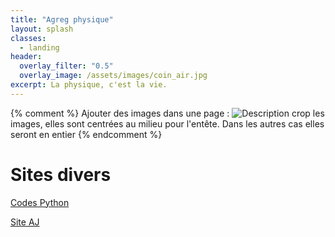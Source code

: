 ```yaml
---
title: "Agreg physique"
layout: splash
classes:
  - landing
header:
  overlay_filter: "0.5"
  overlay_image: /assets/images/coin_air.jpg
excerpt: La physique, c'est la vie.
---
```

{% comment %}
Ajouter des images dans une page :
![Description](/assets/images/le_nom.jpg)
crop les images, elles sont centrées au milieu pour l'entête. Dans les autres cas elles seront en entier
{% endcomment %}

# Sites divers

[Codes Python](https://www.sci-phy.org/agreg)

[Site AJ](ajouanp.github.io)

